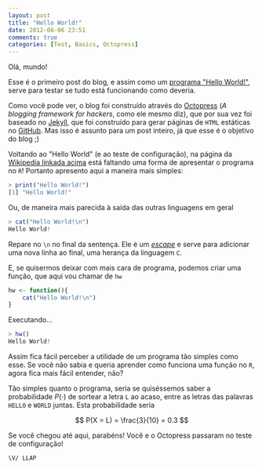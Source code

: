```yaml
---
layout: post
title: "Hello World!"
date: 2012-08-06 23:51
comments: true
categories: [Test, Basics, Octopress]
---
```


Olá, mundo!

Esse é o primeiro post do blog, e assim como um [programa "Hello World!"](http://pt.wikipedia.org/wiki/Programa_Ol%C3%A1_Mundo), serve para testar se tudo está funcionando como deveria.

Como você pode ver, o blog foi construído através do [Octopress](http://octopress.org) (*A blogging framework for hackers*, como ele mesmo diz), que por sua vez foi baseado no [Jekyll](https://github.com/mojombo/jekyll/), que foi construído para gerar páginas de `HTML` estáticas no [GitHub](https://github.com). Mas isso é assunto para um post inteiro, já que esse é o objetivo do blog ;)

Voltando ao "Hello World" (e ao teste de configuração), na página da [Wikipedia linkada acima](http://pt.wikipedia.org/wiki/Programa_Ol%C3%A1_Mundo) está faltando uma forma de apresentar o programa no `R`! Portanto apresento aqui a maneira mais simples:

``` r
> print("Hello World!")
[1] "Hello World!"
```
Ou, de maneira mais parecida à saída das outras linguagens em geral

``` r
> cat("Hello World!\n")
Hello World!
```

Repare no `\n` no final da sentença. Ele é um [*escape*](http://en.wikipedia.org/wiki/Escape_character) e serve para adicionar uma nova linha ao final, uma herança da linguagem `C`.

E, se quisermos deixar com mais cara de programa, podemos criar uma função, que aqui vou chamar de `hw`

``` r Função para imprimir "Hello World" na tela
hw <- function(){
    cat("Hello World!\n")
}
```

Executando...

``` r
> hw()
Hello World!
```

Assim fica fácil perceber a utilidade de um programa tão simples como esse. Se você não sabia e queria aprender como funciona uma função no `R`, agora fica mais fácil entender, não?

Tão simples quanto o programa, seria se quiséssemos saber a probabilidade $P(\cdot)$ de sortear a letra `L` ao acaso, entre as letras das palavras `HELLO` e `WORLD` juntas. Esta probabilidade seria

$$
P(X = L) = \frac{3}{10} = 0.3
$$

Se você chegou até aqui, parabéns! Você e o Octopress passaram no teste de configuração!

`\V/ LLAP`